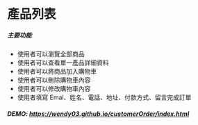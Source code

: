 # 產品列表

##### 主要功能

- 使用者可以瀏覽全部商品
- 使用者可以查看單一產品詳細資料
- 使用者可以將商品加入購物車
- 使用者可以刪除購物車內容
- 使用者可以修改購物車內容
- 使用者填寫 Emal、姓名、電話、地址、付款方式、留言完成訂單

##### DEMO: https://wendy03.github.io/customerOrder/index.html
